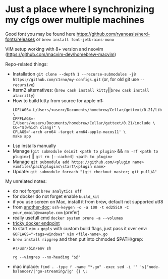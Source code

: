# Just a place where I synchronizing my cfgs ower multiple machines

Good font you may be found here https://github.com/ryanoasis/nerd-fonts/releases
 or `brew install font-jetbrains-mono`

VIM setup working with 8+ version and neovim (https://github.com/macvim-dev/homebrew-macvim)

Repo-related things:
- Installation `git clone --depth 1 --recurse-submodules -j8 https://github.com/c1rno/my-configs.git`
  (or, for old git use `--recursive`)
- Iterm2 alternatives: (`brew cask install kitty`||`brew cask install alacritty`)
- How to build kitty from source for apple m1:
  ```
  LDFLAGS=-L/Users/<user>/Documents/homebrew/Cellar/gettext/0.21/lib \
  CPPFLAGS=-I/Users/<user>/Documents/homebrew/Cellar/gettext/0.21/include \
  CC="$(which clang)" \
  CFLAGS='-arch arm64 -target arm64-apple-macos11' \
  make app
  ```
- Lsp installs manually
- Manage (`git submodule deinit <path to plugin>` && `rm -rf <path to plugin>`) ||
  `git rm [--cached] <path to plugin>`
- Manage `git submodule add https://github.com/<plugin name> vimfiles\pack\plugins\start\<plugin name>`
- Update: `git submodule foreach "(git checkout master; git pull)&"`

My unrelated notes:
- do not forget `brew analytics off`
- for docker do not forget enable `build_kit`
- if you use screen on Mac, install it from brew, default not supported utf8
- from [another-doc](https://medium.com/risan/upgrade-your-ssh-key-to-ed25519-c6e8d60d3c54):
  `ssh-keygen -o -a 100 -t ed25519 -C your_email@example.com` (prefer)
- really usefull cmd `docker system prune -a --volumes`
- [tricky docker endpoint](https://github.com/bufferings/docker-access-host/blob/master/docker-entrypoint.sh)
- to start `vim` + `gopls` with custom build flags, just pass it over env:
  `GOFLAGS="-tags=windows" vim <file-name>.go`
- `brew install ripgrep` and then put into chmoded $PATH/grep:
  ```
  #!/usr/bin/env sh

  rg --vimgrep --no-heading "$@"
  ```
- mac inplace: `find . -type f -name "*.go" -exec sed -i '' 's|"node-balancer/|"go-streaming/|g' {} \;`
